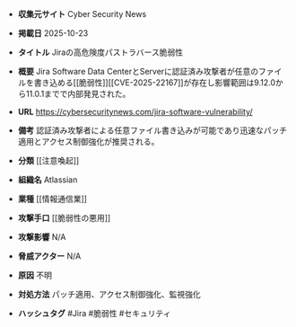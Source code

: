 - **収集元サイト**
Cyber Security News

- **掲載日**
2025-10-23

- **タイトル**
Jiraの高危険度パストラバース脆弱性

- **概要**
Jira Software Data CenterとServerに認証済み攻撃者が任意のファイルを書き込める[[脆弱性]][[CVE-2025-22167]]が存在し影響範囲は9.12.0から11.0.1までで内部発見された。

- **URL**
https://cybersecuritynews.com/jira-software-vulnerability/

- **備考**
認証済み攻撃者による任意ファイル書き込みが可能であり迅速なパッチ適用とアクセス制御強化が推奨される。

- **分類**
[[注意喚起]]

- **組織名**
Atlassian

- **業種**
[[情報通信業]]

- **攻撃手口**
[[脆弱性の悪用]]

- **攻撃影響**
N/A

- **脅威アクター**
N/A

- **原因**
不明

- **対処方法**
パッチ適用、アクセス制御強化、監視強化

- **ハッシュタグ**
#Jira #脆弱性 #セキュリティ
